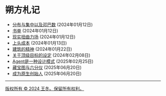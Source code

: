 # 朔方札记

- [分布与集中以及邓巴数](分布与集中以及邓巴数.md) (2024年01月12日)
- [书单](书单.md) (2024年01月12日)
- [现实扭曲力场](现实扭曲力场.md) (2024年01月12日)
- [上头成本](上头成本.md) (2024年01月13日)
- [建筑的精神](建筑的精神.md) (2024年01月22日)
- [关于顶级目标的设定](关于顶级目标的设定.md) (2024年02月08日)
- [Agent是一种设计模式](Agent是一种设计模式.md) (2025年02月25日)
- [藏宝图与六分仪](藏宝图与六分仪.md) (2025年06月20日)
- [成为原生创始人](成为原生创始人.md) (2025年06月20日)

---
[版权所有 © 2024 王冬。保留所有权利。](mailto:wangdong2@gmail.com)

